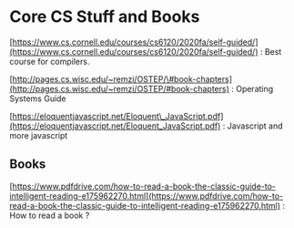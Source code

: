 # Core CS Stuff and Books

[https://www.cs.cornell.edu/courses/cs6120/2020fa/self-guided/](https://www.cs.cornell.edu/courses/cs6120/2020fa/self-guided/) : Best course for compilers.

[http://pages.cs.wisc.edu/~remzi/OSTEP/\#book-chapters](http://pages.cs.wisc.edu/~remzi/OSTEP/#book-chapters) : Operating Systems Guide

[https://eloquentjavascript.net/Eloquent\_JavaScript.pdf](https://eloquentjavascript.net/Eloquent_JavaScript.pdf) :  Javascript and more javascript

## Books

[https://www.pdfdrive.com/how-to-read-a-book-the-classic-guide-to-intelligent-reading-e175962270.html](https://www.pdfdrive.com/how-to-read-a-book-the-classic-guide-to-intelligent-reading-e175962270.html) : How to read a book ? 




